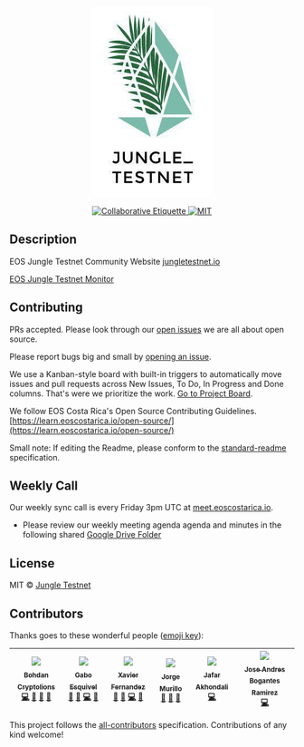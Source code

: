 <p align="center">
	<a href="https://jungletestnet.io">
		<img src="images/logo1-jungletestnet.png" >
	</a>
</p>

<p align="center">
	<a href="https://git.io/col">
		<img src="https://img.shields.io/badge/%E2%9C%93-collaborative_etiquette-brightgreen.svg" alt="Collaborative Etiquette">
	</a>
	<a href="#">
		<img src="https://img.shields.io/dub/l/vibe-d.svg" alt="MIT">
	</a>
</p>

## Description 
EOS Jungle Testnet Community Website [jungletestnet.io](http://jungletestnet.io)

[EOS Jungle Testnet Monitor](http://jungle.cryptolions.io/)

## Contributing

PRs accepted.
Please look through our [open issues](https://github.com/EOS-Jungle-Testnet/jungletestnet.io/issues) we are all about open source.

Please report bugs big and small by [opening an issue](https://github.com/EOS-Jungle-Testnet/jungletestnet.io/issues).

We use a Kanban-style board with built-in triggers to automatically move issues and pull requests across New Issues, To Do, In Progress and Done columns. That's were we prioritize the work. [Go to Project Board](https://github.com/EOS-Jungle-Testnet/jungletestnet.io/projects/4).

We follow EOS Costa Rica's Open Source Contributing Guidelines. [https://learn.eoscostarica.io/open-source/](https://learn.eoscostarica.io/open-source/)

Small note: If editing the Readme, please conform to the [standard-readme](https://github.com/RichardLitt/standard-readme) specification.

## Weekly Call

Our weekly sync call is every Friday 3pm UTC at [meet.eoscostarica.io](https:/meet.eoscostarica.io).

- Please review our weekly meeting agenda agenda and minutes in the following shared [Google Drive Folder](https://drive.google.com/drive/folders/1AoXnpLLyF84GWfK91xR42kouDnbPL3Dw?usp=sharing)


## License

MIT © [Jungle Testnet](https://jungletestnet.io)  


## Contributors

Thanks goes to these wonderful people ([emoji key](https://github.com/kentcdodds/all-contributors#emoji-key)):

<!-- ALL-CONTRIBUTORS-LIST:START - Do not remove or modify this section -->
<!-- prettier-ignore -->
| [<img src="https://avatars2.githubusercontent.com/u/37701692?v=4" width="100px;"/><br /><sub><b>Bohdan Cryptolions</b></sub>](http://CryptoLions.io)<br />[💻](https://github.com/EOS-Jungle-Testnet/jungletestnet.io/commits?author=ansigroup "Code") [🤔](#ideas-ansigroup "Ideas, Planning, & Feedback") [👀](#review-ansigroup "Reviewed Pull Requests") [📢](#talk-ansigroup "Talks") | [<img src="https://avatars0.githubusercontent.com/u/391270?v=4" width="100px;"/><br /><sub><b>Gabo Esquivel</b></sub>](https://gaboesquivel.com)<br />[🤔](#ideas-gaboesquivel "Ideas, Planning, & Feedback") [📖](https://github.com/EOS-Jungle-Testnet/jungletestnet.io/commits?author=gaboesquivel "Documentation") [💻](https://github.com/EOS-Jungle-Testnet/jungletestnet.io/commits?author=gaboesquivel "Code") [👀](#review-gaboesquivel "Reviewed Pull Requests") | [<img src="https://avatars0.githubusercontent.com/u/5632966?v=4" width="100px;"/><br /><sub><b>Xavier Fernandez</b></sub>](https://github.com/xavier506)<br />[🤔](#ideas-xavier506 "Ideas, Planning, & Feedback") [📖](https://github.com/EOS-Jungle-Testnet/jungletestnet.io/commits?author=xavier506 "Documentation") [💻](https://github.com/EOS-Jungle-Testnet/jungletestnet.io/commits?author=xavier506 "Code") [👀](#review-xavier506 "Reviewed Pull Requests") | [<img src="https://avatars1.githubusercontent.com/u/1179619?v=4" width="100px;"/><br /><sub><b>Jorge Murillo</b></sub>](https://github.com/murillojorge)<br />[🤔](#ideas-murillojorge "Ideas, Planning, & Feedback") [🎨](#design-murillojorge "Design") [👀](#review-murillojorge "Reviewed Pull Requests") | [<img src="https://avatars3.githubusercontent.com/u/11364402?v=4" width="100px;"/><br /><sub><b>Jafar Akhondali</b></sub>](http://diostudio.org)<br />[💻](https://github.com/EOS-Jungle-Testnet/jungletestnet.io/commits?author=JafarAkhondali "Code") | [<img src="https://avatars2.githubusercontent.com/u/8380612?v=4" width="100px;"/><br /><sub><b>Jose Andres Bogantes Ramirez</b></sub>](https://github.com/JoseBoga)<br />[💻](https://github.com/EOS-Jungle-Testnet/jungletestnet.io/commits?author=JoseBoga "Code") |
| :---: | :---: | :---: | :---: | :---: | :---: |
<!-- ALL-CONTRIBUTORS-LIST:END -->

This project follows the [all-contributors](https://github.com/kentcdodds/all-contributors) specification. Contributions of any kind welcome!